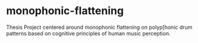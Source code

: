 # monophonic-flattening
Thesis Project centered around monophonic flattening on polyp[honic drum patterns based on cognitive principles of human music perception. 
